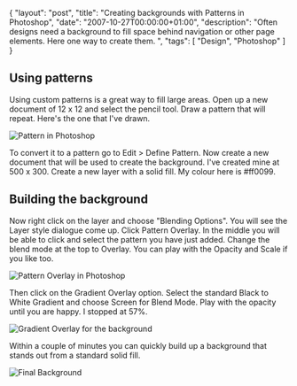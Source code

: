 {
  "layout": "post",
  "title": "Creating backgrounds with Patterns in Photoshop",
  "date": "2007-10-27T00:00:00+01:00",
  "description": "Often designs need a background to fill space behind navigation or other page elements. Here one way to create them. ",
  "tags": [
    "Design",
    "Photoshop"
  ]
}

## Using patterns

Using custom patterns is a great way to fill large areas. Open up a new document of 12 x 12 and select the pencil tool. Draw a pattern that will repeat. Here's the one that I've drawn. 

![Pattern in Photoshop][1] 

To convert it to a pattern go to Edit > Define Pattern. Now create a new document that will be used to create the background. I've created mine at 500 x 300. Create a new layer with a solid fill. My colour here is #ff0099.

## Building the background

Now right click on the layer and choose "Blending Options". You will see the Layer style dialogue come up. Click Pattern Overlay. In the middle you will be able to click and select the pattern you have just added. Change the blend mode at the top to Overlay. You can play with the Opacity and Scale if you like too. 

![Pattern Overlay in Photoshop][2] 

Then click on the Gradient Overlay option. Select the standard Black to White Gradient and choose Screen for Blend Mode. Play with the opacity until you are happy. I stopped at 57%.

![Gradient Overlay for the background][3] 

Within a couple of minutes you can quickly build up a background that stands out from a standard solid fill.

![Final Background][4]

 [1]: http://shapeshed.com/images/articles/background_pattern.jpg 
 [2]: http://shapeshed.com/images/articles/background_layer_style.png 
 [3]: http://shapeshed.com/images/articles/background_layer_gradient.png 
 [4]: http://shapeshed.com/images/articles/background_example.png
